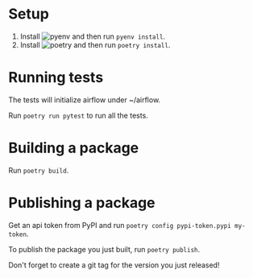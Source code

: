# Setup

1. Install ![pyenv](https://github.com/pyenv/pyenv) and then run `pyenv install`.
2. Install ![poetry](https://python-poetry.org/) and then run `poetry install`.

# Running tests

The tests will initialize airflow under ~/airflow.

Run `poetry run pytest` to run all the tests.

# Building a package

Run `poetry build`.

# Publishing a package

Get an api token from PyPI and run `poetry config pypi-token.pypi my-token`.

To publish the package you just built, run `poetry publish`.

Don't forget to create a git tag for the version you just released!
